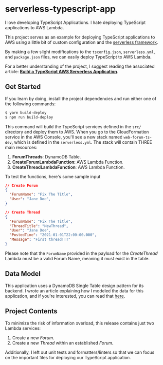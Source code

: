 # serverless-typescript-app
I love developing TypeScript Applications. I hate deploying TypeScript applications to AWS Lambda.

This project serves as an example for deploying TypeScript applications to AWS using a little bit of custom configuration and the [serverless framework](https://www.serverless.com/).

By making a few slight modifications to the `tsconfig.json`, `serverless.yml`, and `package.json` files, we can easily deploy TypeScript to AWS Lambda.

For a better understanding of the project, I suggest reading the associated article: **[Build a TypeScript AWS Serverless Application](https://ifitzsimmons.medium.com/af1fdcd1a90?source=friends_link&sk=8d293ad1eb93c4fdfe86188bcfef8ec0)**.

## Get Started
If you learn by doing, install the project dependencies and run either one of the following commands:
```bash
$ yarn build-deploy
$ npm run build-deploy
```

This command will build the TypeScript services defined in the `src/` directory and deploy them to AWS. When you go to the CloudFormation service in the AWS Console, you'll see a new stack named `web-forum-ts-dev`, which is defined in the `serverless.yml`. The stack will contain THREE main resources:
1. **ForumThreads**: DynamoDB Table.
2. **CreateForumLambdaFunction**: AWS Lambda Function.
3. **CreateThreadLambdaFunction**: AWS Lambda Function.

To test the functions, here's some sample input
```json
// Create Forum
{
  "ForumName": "Fix The Title",
  "User": "Jane Doe",
}

// Create Thread
{
  "ForumName": "Fix The Title",
  "ThreadTitle": "NewThread",
  "User": "Jane Doe",
  "PostedTime": "2021-01-01T22:00:00.000",
  "Message": "First thread!!!"
}
```

Please note that the `ForumName` provided in the payload for the *CreateThread* Lambda must be a valid Forum Name, meaning it must exist in the table.
## Data Model
This application uses a DynamoDB Single Table design pattern for its backend. I wrote an article explaining how I modeled the data for this application, and if you're interested, you can read that [here](https://ifitzsimmons.medium.com/single-table-dynamodb-data-modeling-63d9c742942c).

## Project Contents
To minimize the risk of information overload, this release contains just two Lambda services:
1. Create a new *Forum*.
2. Create a new *Thread* within an established *Forum*.

Additionally, I left out unit tests and formatters/linters so that we can focus on the important files for deploying our TypeScript application.
